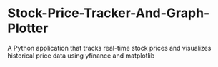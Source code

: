 # Stock-Price-Tracker-And-Graph-Plotter
A Python application that tracks real-time stock prices and visualizes historical price data using yfinance and matplotlib
